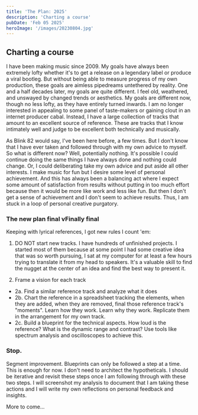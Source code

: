 ```yaml
---
title: 'The Plan: 2025'
description: 'Charting a course'
pubDate: 'Feb 05 2025'
heroImage: '/images/20230804.jpg'
---
```


## Charting a course

I have been making music since 2009. My goals have always been extremely lofty whether it's to get a release on a legendary label or produce a viral bootleg. But without being able to measure progress of my own production, these goals are aimless pipedreams untethered by reality. One and a half decades later, my goals are quite different. I feel old, weathered, and unswayed by changed trends or aesthetics. My goals are different now, though no less lofty, as they have entirely turned inwards. I am no longer interested in appealing to some panel of taste-makers or gaining clout in an internet producer cabal. Instead, I have a large collection of tracks that amount to an excellent source of reference. These are tracks that I know intimately well and judge to be excellent both technically and musically.

As Blink 82 would say, I've been here before, a few times. But I don't know that I have ever taken and followed through with my own advice to myself. So what is different now? Well, potentially nothing. It's possible I could continue doing the same things I have always done and nothing could change. Or, I could deliberating take my own advice and put aside all other interests. I make music for fun but I desire some level of personal achievement. And this has always been a balancing act where I expect some amount of satisfaction from results without putting in too much effort because then it would be more like work and less like fun. But then I don't get a sense of achievement and I don't seem to achieve results. Thus, I am stuck in a loop of personal creative purgatory.

### The new plan final vFinally final

Keeping with lyrical references, I got new rules I count 'em:

1. DO NOT start new tracks. I have hundreds of unfinished projects. I started most of them because at some point I had some creative idea that was so worth pursuing, I sat at my computer for at least a few hours trying to translate it from my head to speakers. It's a valuable skill to find the nugget at the center of an idea and find the best way to present it.

2. Frame a vision for each track
 - 2a. Find a similar reference track and analyze what it does
 - 2b. Chart the reference in a spreadsheet tracking the elements, when they are added, when they are removed, final those reference track's "moments". Learn how they work. Learn why they work. Replicate them in the arrangement for my own track.
 - 2c. Build a blueprint for the technical aspects. How loud  is the reference? What is the dynamic range and contrast? Use tools like spectrum analysis and oscilloscopes to achieve this.

### Stop.

Segment improvement. Blueprints can only be followed a step at a time. This is enough for now. I don't need to architect the hypotheticals. I should be iterative and revisit these steps once I am following through with these two steps. I will screenshot my analysis to document that I am taking these actions and I will write my own reflections on personal feedback and insights.


More to come...
